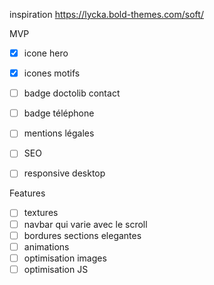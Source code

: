 inspiration
https://lycka.bold-themes.com/soft/

MVP
 - [x] icone hero
 - [x] icones motifs
 - [ ] badge doctolib contact
 - [ ] badge téléphone
 - [ ] mentions légales
 - [ ] SEO
 - [ ] responsive desktop


Features
 - [ ] textures
 - [ ] navbar qui varie avec le scroll
 - [ ] bordures sections elegantes
 - [ ] animations
 - [ ] optimisation images
 - [ ] optimisation JS
